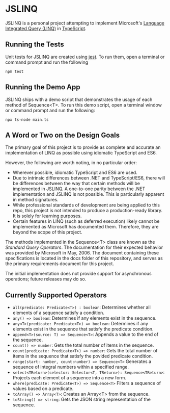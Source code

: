# JSLINQ

JSLINQ is a personal project attempting to implement Microsoft's [Language Integrated Query (LINQ)](https://docs.microsoft.com/en-us/dotnet/standard/linq/) in [TypeScript](https://www.typescriptlang.org/docs/).

## Running the Tests

Unit tests for JSLINQ are created using [jest](https://jestjs.io/). To run them, open a terminal or command prompt and run the following

```
npm test
```

## Running the Demo App

JSLINQ ships with a demo script that demonstrates the usage of each method of Sequence&lt;T&gt;. To run this demo script, open a terminal window or command prompt and run the following:

```
npx ts-node main.ts
```

## A Word or Two on the Design Goals

The primary goal of this project is to provide as complete and accurate an implementation of LINQ as possible using idiomatic TypeScript and ES6.

However, the following are worth noting, in no particular order:

* Wherever possible, idiomatic TypeScript and ES6 are used.
* Due to intrinsic differences between .NET and TypeScript/ES6, there will be differences between the way that certain methods will be implemented in JSLINQ. A one-to-one parity between the .NET implementation and JSLINQ is not possible. This is particularly apparent in method signatures.
* While professional standards of development are being applied to this repo, this project is not intended to produce a production-ready library. It is solely for learning purposes.
* Certain features in LINQ (such as deferred execution) likely cannot be implemented as Microsoft has documented them. Therefore, they are beyond the scope of this project.

The methods implemented in the Sequence&lt;T&gt; class are known as the *Standard Query Operators*. The documentation for their expected behavior was provided by Microsoft in May, 2006. The document containing these specifications is located in the docs folder of this repository, and serves as the primary requirements document for this project.

The initial implementation does not provide support for asynchronous operations; future releases may do so.

## Currently Supported Operators

* `all(predicate: Predicate<T>) : boolean`: Determines whether all elements of a sequence satisfy a condition.
* `any() => boolean`: Determines if any elements exist in the sequence.
* `any<T>(predicate: Predicate<T>) => boolean`: Determines if any elements exist in the sequence that satisfy the predicate condition.
* `append<T>(source: T) => Sequence<T>`: Appends a value to the end of the sequence.
* `count() => number`: Gets the total number of items in the sequence.
* `count(predicate: Predicate<T>) => number`: Gets the total number of items in the sequence that satisfy the povided predicate condition.
* `range(start: number, count:number) => Sequence<T>` Generates a sequence of integral numbers within a specified range.
* `select<TReturn>(selector: Selector<T, TReturn>): Sequence<TReturn>`: Projects each element of a sequence into a new form.
* `where(predicate: Predicate<T>) => Sequence<T>` Filters a sequence of values based on a predicate.
* `toArray() => Array<T>`: Creates an Array&lt;T&gt; from the sequence.
* `toString() => string`: Gets the JSON string representation of the sequence.
